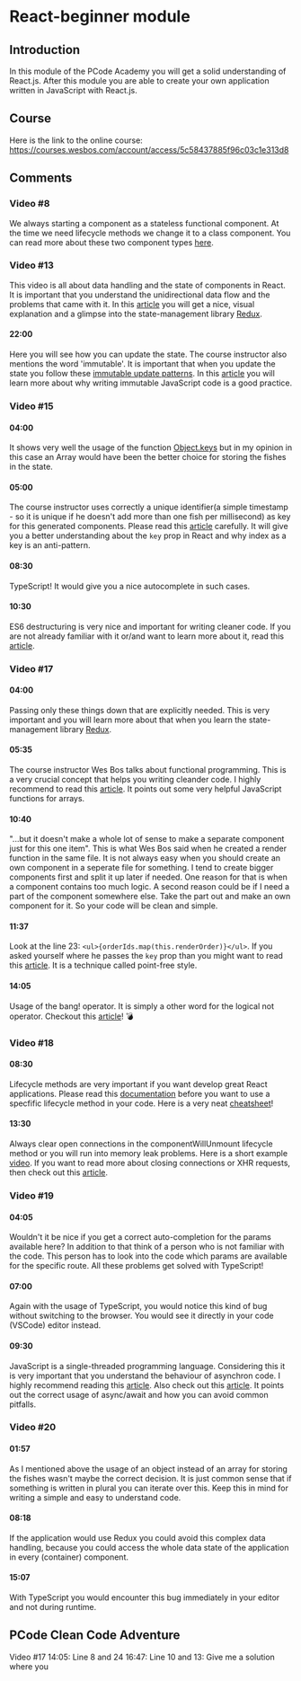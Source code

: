 # React-beginner module

## Introduction
In this module of the PCode Academy you will get a solid understanding of React.js. After this module you are able to create your own application written in JavaScript with React.js.

## Course
Here is the link to the online course: https://courses.wesbos.com/account/access/5c58437885f96c03c1e313d8

## Comments

### Video #8
We always starting a component as a stateless functional component. At the time we need lifecycle methods we change it to a class component. You can read more about these two component types [here](https://programmingwithmosh.com/react/react-functional-components/). 

### Video #13
This video is all about data handling and the state of components in React. It is important that you understand the unidirectional data flow and the problems that came with it. In this [article](https://medium.com/dailyjs/when-do-i-know-im-ready-for-redux-f34da253c85f) you will get a nice, visual explanation and a glimpse into the state-management library [Redux](https://redux.js.org/).

#### 22:00
Here you will see how you can update the state. The course instructor also mentions the word 'immutable'. It is important that when you update the state you follow these [immutable update patterns](https://redux.js.org/recipes/structuring-reducers/immutable-update-patterns). In this [article](https://wecodetheweb.com/2016/02/12/immutable-javascript-using-es6-and-beyond/) you will learn more about why writing immutable JavaScript code is a good practice.

### Video #15
#### 04:00
It shows very well the usage of the function [Object.keys](https://developer.mozilla.org/de/docs/Web/JavaScript/Reference/Global_Objects/Object/keys) but in my opinion in this case an Array would have been the better choice for storing the fishes in the state.

#### 05:00
The course instructor uses correctly a unique identifier(a simple timestamp - so it is unique if he doesn't add more than one fish per millisecond) as key for this generated components. Please read this [article](https://medium.com/@robinpokorny/index-as-a-key-is-an-anti-pattern-e0349aece318) carefully. It will give you a better understanding about the `key` prop in React and why index as a key is an anti-pattern.

#### 08:30
TypeScript! It would give you a nice autocomplete in such cases.

#### 10:30
ES6 destructuring is very nice and important for writing cleaner code. If you are not already familiar with it or/and want to learn more about it, read this [article](https://codeburst.io/es6-destructuring-the-complete-guide-7f842d08b98f).
 
### Video #17
#### 04:00
Passing only these things down that are explicitly needed. This is very important and you will learn more about that when you learn the state-management library [Redux](https://redux.js.org/).

#### 05:35
The course instructor Wes Bos talks about functional programming. This is a very crucial concept that helps you writing cleander code. I highly recommend to read this [article](https://hackernoon.com/functional-programming-in-js-map-filter-reduce-pt-5-308a205fdd5f). It points out some very helpful JavaScript functions for arrays.

#### 10:40
"...but it doesn't make a whole lot of sense to make a separate component just for this one item". This is what Wes Bos said when he created a render function in the same file. It is not always easy when you should create an own component in a seperate file for something. I tend to create bigger components first and split it up later if needed. One reason for that is when a component contains too much logic. A second reason could be if I need a part of the component somewhere else. Take the part out and make an own component for it. So your code will be clean and simple.

#### 11:37
Look at the line 23: `<ul>{orderIds.map(this.renderOrder)}</ul>`. If you asked yourself where he passes the `key` prop than you might want to read this [article](https://dev.to/danhomola/point-free-gotchas-in-javascript--3pfi). It is a technique called point-free style.

#### 14:05
Usage of the bang! operator. It is simply a other word for the logical not operator. Checkout this [article](https://medium.com/@pddivine/javascript-bang-bang-i-shot-you-down-use-of-double-bangs-in-javascript-7c9d94446054)! 💣

### Video #18
#### 08:30
Lifecycle methods are very important if you want develop great React applications. Please read this [documentation](https://reactjs.org/docs/react-component.html) before you want to use a specfific lifecycle method in your code. Here is a very neat [cheatsheet](https://devhints.io/react#lifecycle)!

#### 13:30
Always clear open connections in the componentWillUnmount lifecycle method or you will run into memory leak problems. Here is a short example [video](https://teamtreehouse.com/library/prevent-memory-leaks-with-componentwillunmount). If you want to read more about closing connections or XHR requests, then check out this [article](https://medium.freecodecamp.org/how-to-work-with-react-the-right-way-to-avoid-some-common-pitfalls-fc9eb5e34d9e).

### Video #19
#### 04:05
Wouldn't it be nice if you get a correct auto-completion for the params available here? In addition to that think of a person who is not familiar with the code. This person has to look into the code which params are available for the specific route. All these problems get solved with TypeScript!

#### 07:00
Again with the usage of TypeScript, you would notice this kind of bug without switching to the browser. You would see it directly in your code (VSCode) editor instead.

#### 09:30
JavaScript is a single-threaded programming language. Considering this it is very important that you understand the behaviour of asynchron code. I highly recommend reading this [article](https://blog.bitsrc.io/understanding-asynchronous-javascript-the-event-loop-74cd408419ff). Also check out this [article](https://medium.freecodecamp.org/avoiding-the-async-await-hell-c77a0fb71c4c). It points out the correct usage of async/await and how you can avoid common pitfalls.

### Video #20
#### 01:57
As I mentioned above the usage of an object instead of an array for storing the fishes wasn't maybe the correct decision. It is just common sense that if something is written in plural you can iterate over this. Keep this in mind for writing a simple and easy to understand code.

#### 08:18
If the application would use Redux you could avoid this complex data handling, because you could access the whole data state of the application in every (container) component.

#### 15:07
With TypeScript you would encounter this bug immediately in your editor and not during runtime.


## PCode Clean Code Adventure
Video #17 14:05: Line 8 and 24
16:47: Line 10 and 13: Give me a solution where you 
